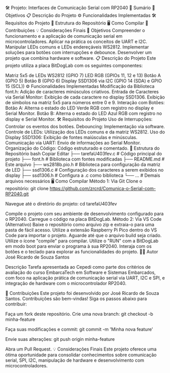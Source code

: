 🛠️ Projeto: Interfaces de Comunicação Serial com RP2040
📑 Sumário
🎯 Objetivos
📋 Descrição do Projeto
⚙️ Funcionalidades Implementadas
🛠️ Requisitos do Projeto
📂 Estrutura do Repositório
🖥️ Como Compilar
🤝 Contribuições
💡 Considerações Finais
🎯 Objetivos
Compreender o funcionamento e a aplicação de comunicação serial em microcontroladores.
Aplicar na prática os conceitos de UART e I2C.
Manipular LEDs comuns e LEDs endereçáveis WS2812.
Implementar soluções para botões com interrupções e debounce.
Desenvolver um projeto que combina hardware e software.
📋 Descrição do Projeto
Este projeto utiliza a placa BitDogLab com os seguintes componentes:

Matriz 5x5 de LEDs WS2812 (GPIO 7)
LED RGB (GPIOs 11, 12 e 13)
Botão A (GPIO 5)
Botão B (GPIO 6)
Display SSD1306 via I2C (GPIO 14 (SDA) e GPIO 15 (SCL))
⚙️ Funcionalidades Implementadas
Modificação da Biblioteca font.h:
Adição de caracteres minúsculos criativos.
Entrada de Caracteres via Serial Monitor:
Exibição de cada caractere no display SSD1306.
Exibição de símbolos na matriz 5x5 para números entre 0 e 9.
Interação com Botões:
Botão A: Alterna o estado do LED Verde RGB com registro no display e Serial Monitor.
Botão B: Alterna o estado do LED Azul RGB com registro no display e Serial Monitor.
🛠️ Requisitos do Projeto
Uso de Interrupções: Controlar os eventos dos botões.
Debouncing: Implementação via software.
Controle de LEDs: Utilização dos LEDs comuns e da matriz WS2812.
Uso do Display SSD1306: Exibição de fontes maiúsculas e minúsculas.
Comunicação via UART: Envio de informações ao Serial Monitor.
Organização do Código: Código estruturado e comentado.
📂 Estrutura do Repositório
bash
Copiar
Editar
├── tarefaU403fev.c       # Código principal do projeto
├── font.h                # Biblioteca com fontes modificadas
├── README.md             # Este arquivo
├── ws2818b.pio.h         # Biblioteca para configuração da matriz de LED
├── ssd1306.c             # Configuração dos caracteres a serem exibidos no display
├── ssd1306.h             # Configura a .c como biblioteca
└── ...                   # Demais arquivos necessários
🖥️ Como Compilar
Método 1: Via Git
Clone o repositório:
git clone https://github.com/zrcrd/Comunica-o-Serial-com-RP2040.git

Navegue até o diretório do projeto:
cd tarefaU403fev

Compile o projeto com seu ambiente de desenvolvimento configurado para o RP2040.
Carregue o código na placa BitDogLab.
Método 2: Via VS Code (Alternativo)
Baixe o repositório como arquivo zip e extraia-o para uma pasta de fácil acesso.
Utilize a extensão Raspberry Pi Pico dentro do VS Code para importar o projeto.
Aguarde até que o arquivo build seja criado.
Utilize o ícone "compile" para compilar.
Utilize o "RUN" com a BitDogLab em modo boot para enviar o programa à sua RP2040.
Interaja com os botões e o teclado para explorar as funcionalidades do projeto.
🧑‍💻 Autor
José Ricardo de Souza Santos

Descrição
Tarefa apresentada ao Cepedi como parte dos critérios de avaliação do curso EmbarcaTech em Software e Sistemas Embarcados, com foco na aplicação prática de comunicação serial via UART, I2C e SPI, e integração de hardware com o microcontrolador RP2040.

🤝 Contribuições
Este projeto foi desenvolvido por José Ricardo de Souza Santos. Contribuições são bem-vindas! Siga os passos abaixo para contribuir:

Faça um fork deste repositório.
Crie uma nova branch:
git checkout -b minha-feature

Faça suas modificações e commit:
git commit -m 'Minha nova feature'

Envie suas alterações:
git push origin minha-feature

Abra um Pull Request.
💡 Considerações Finais
Este projeto oferece uma ótima oportunidade para consolidar conhecimentos sobre comunicação serial, SPI, I2C, manipulação de hardware e desenvolvimento com microcontroladores.

